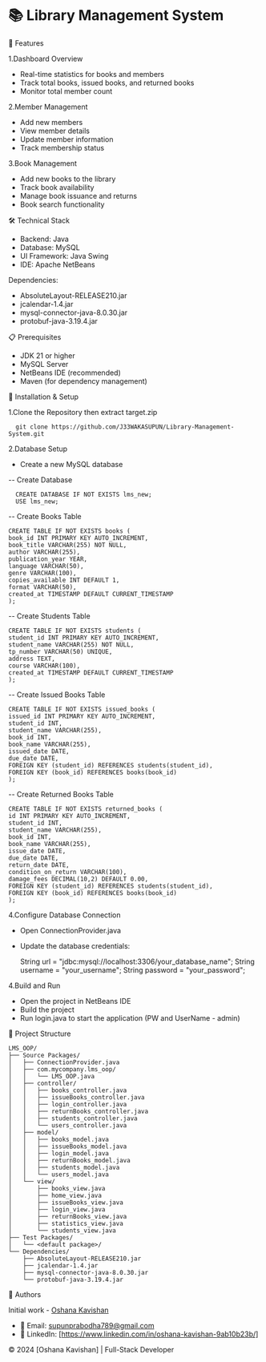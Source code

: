 # 📚 Library Management System




🌟 Features

1.Dashboard Overview

- Real-time statistics for books and members
- Track total books, issued books, and returned books
- Monitor total member count


2.Member Management

- Add new members
- View member details
- Update member information
- Track membership status


3.Book Management

- Add new books to the library
- Track book availability
- Manage book issuance and returns
- Book search functionality

🛠️ Technical Stack

- Backend: Java
- Database: MySQL
- UI Framework: Java Swing
- IDE: Apache NetBeans

Dependencies:

- AbsoluteLayout-RELEASE210.jar
- jcalendar-1.4.jar
- mysql-connector-java-8.0.30.jar
- protobuf-java-3.19.4.jar

📋 Prerequisites

- JDK 21 or higher
- MySQL Server
- NetBeans IDE (recommended)
- Maven (for dependency management)

🚀 Installation & Setup

1.Clone the Repository then extract target.zip

      git clone https://github.com/J33WAKASUPUN/Library-Management-System.git
      
2.Database Setup

- Create a new MySQL database

-- Create Database

      CREATE DATABASE IF NOT EXISTS lms_new;
      USE lms_new;

-- Create Books Table

    CREATE TABLE IF NOT EXISTS books (
    book_id INT PRIMARY KEY AUTO_INCREMENT,
    book_title VARCHAR(255) NOT NULL,
    author VARCHAR(255),
    publication_year YEAR,
    language VARCHAR(50),
    genre VARCHAR(100),
    copies_available INT DEFAULT 1,
    format VARCHAR(50),
    created_at TIMESTAMP DEFAULT CURRENT_TIMESTAMP
    );

-- Create Students Table

    CREATE TABLE IF NOT EXISTS students (
    student_id INT PRIMARY KEY AUTO_INCREMENT,
    student_name VARCHAR(255) NOT NULL,
    tp_number VARCHAR(50) UNIQUE,
    address TEXT,
    course VARCHAR(100),
    created_at TIMESTAMP DEFAULT CURRENT_TIMESTAMP
    );

-- Create Issued Books Table

    CREATE TABLE IF NOT EXISTS issued_books (
    issued_id INT PRIMARY KEY AUTO_INCREMENT,
    student_id INT,
    student_name VARCHAR(255),
    book_id INT,
    book_name VARCHAR(255),
    issued_date DATE,
    due_date DATE,
    FOREIGN KEY (student_id) REFERENCES students(student_id),
    FOREIGN KEY (book_id) REFERENCES books(book_id)
    );

-- Create Returned Books Table

    CREATE TABLE IF NOT EXISTS returned_books (
    id INT PRIMARY KEY AUTO_INCREMENT,
    student_id INT,
    student_name VARCHAR(255),
    book_id INT,
    book_name VARCHAR(255),
    issue_date DATE,
    due_date DATE,
    return_date DATE,
    condition_on_return VARCHAR(100),
    damage_fees DECIMAL(10,2) DEFAULT 0.00,
    FOREIGN KEY (student_id) REFERENCES students(student_id),
    FOREIGN KEY (book_id) REFERENCES books(book_id)
    );
    
4.Configure Database Connection

- Open ConnectionProvider.java
- Update the database credentials:
 
     String url = "jdbc:mysql://localhost:3306/your_database_name";
     String username = "your_username";
     String password = "your_password";

4.Build and Run

- Open the project in NetBeans IDE
- Build the project
- Run login.java to start the application (PW and UserName - admin)

📁 Project Structure

    LMS_OOP/
    ├── Source Packages/
    │   ├── ConnectionProvider.java
    │   ├── com.mycompany.lms_oop/
    │   │   └── LMS_OOP.java
    │   ├── controller/
    │   │   ├── books_controller.java
    │   │   ├── issueBooks_controller.java
    │   │   ├── login_controller.java
    │   │   ├── returnBooks_controller.java
    │   │   ├── students_controller.java
    │   │   └── users_controller.java
    │   ├── model/
    │   │   ├── books_model.java
    │   │   ├── issueBooks_model.java
    │   │   ├── login_model.java
    │   │   ├── returnBooks_model.java
    │   │   ├── students_model.java
    │   │   └── users_model.java
    │   └── view/
    │       ├── books_view.java
    │       ├── home_view.java
    │       ├── issueBooks_view.java
    │       ├── login_view.java
    │       ├── returnBooks_view.java
    │       ├── statistics_view.java
    │       └── students_view.java
    ├── Test Packages/
    │   └── <default package>/
    └── Dependencies/
        ├── AbsoluteLayout-RELEASE210.jar
        ├── jcalendar-1.4.jar
        ├── mysql-connector-java-8.0.30.jar
        └── protobuf-java-3.19.4.jar


👥 Authors

Initial work - [Oshana Kavishan](https://github.com/OshanaKavishan)

- 📧 Email: supunprabodha789@gmail.com
- 🔗 LinkedIn: [https://www.linkedin.com/in/oshana-kavishan-9ab10b23b/]



© 2024 [Oshana Kavishan] | Full-Stack Developer





